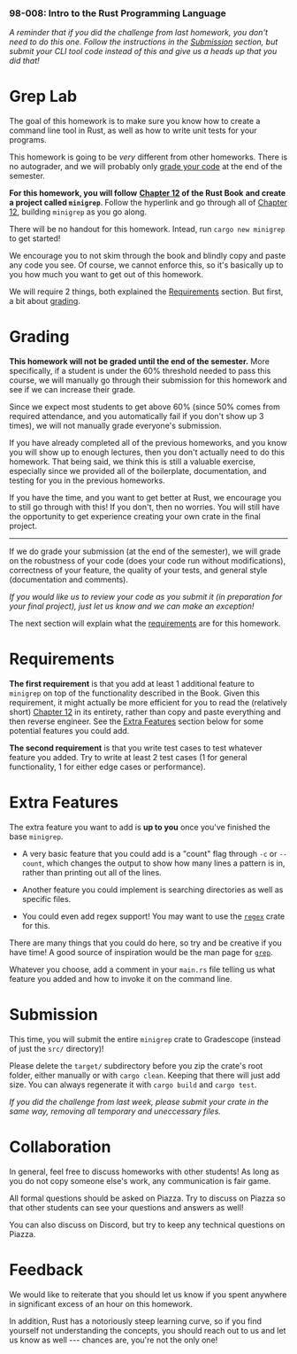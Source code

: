 ### 98-008: Intro to the Rust Programming Language

_A reminder that if you did the challenge from last homework, you don't need to do this one._
_Follow the instructions in the [Submission](#submission) section,_
_but submit your CLI tool code instead of this and give us a heads up that you did that!_



# Grep Lab

The goal of this homework is to make sure you know how to create a command line tool in Rust,
as well as how to write unit tests for your programs.

This homework is going to be _very_ different from other homeworks.
There is no autograder, and we will probably only
[grade your code](#grading) at the end of the semester.


**For this homework, you will follow**
**[Chapter 12](https://doc.rust-lang.org/book/ch12-00-an-io-project.html) of the Rust Book**
**and create a project called `minigrep`**.
Follow the hyperlink and go through all of
[Chapter 12](https://doc.rust-lang.org/book/ch12-00-an-io-project.html),
building `minigrep` as you go along.

There will be no handout for this homework. Intead, run `cargo new minigrep` to get started!

We encourage you to not skim through the book and blindly copy and paste any code you see.
Of course, we cannot enforce this, so it's basically up to you
how much you want to get out of this homework.

We will require 2 things, both explained the [Requirements](#requirements) section.
But first, a bit about [grading](#grading).



# Grading

**This homework will not be graded until the end of the semester.**
More specifically, if a student is under the 60% threshold needed to pass this course,
we will manually go through their submission for this homework
and see if we can increase their grade.

Since we expect most students to get above 60% (since 50% comes from required attendance,
and you automatically fail if you don't show up 3 times),
we will not manually grade everyone's submission.

If you have already completed all of the previous homeworks,
and you know you will show up to enough lectures, then you don't actually need to do this homework.
That being said, we think this is still a valuable exercise, especially since
we provided all of the boilerplate, documentation, and testing for you in the previous homeworks.

If you have the time, and you want to get better at Rust,
we encourage you to still go through with this! If you don't, then no worries.
You will still have the opportunity to get experience creating your own crate in the final project.

---

If we do grade your submission (at the end of the semester),
we will grade on the robustness of your code (does your code run without modifications),
correctness of your feature, the quality of your tests,
and general style (documentation and comments).

_If you would like us to review your code as you submit it (in preparation for your final project),_
_just let us know and we can make an exception!_

The next section will explain what the [requirements](#requirements) are for this homework.



# Requirements

**The first requirement** is that you add at least 1 additional feature to `minigrep` on top of the
functionality described in the Book. Given this requirement,
it might actually be more efficient for you to read the (relatively short)
[Chapter 12](https://doc.rust-lang.org/book/ch12-00-an-io-project.html)
in its entirety, rather than copy and paste everything and then reverse engineer.
See the [Extra Features](#extra-features) section below for some potential features you could add.

**The second requirement** is that you write test cases to test whatever feature you added.
Try to write at least 2 test cases
(1 for general functionality, 1 for either edge cases or performance).



# Extra Features

The extra feature you want to add is **up to you** once you've finished the base `minigrep`.

- A very basic feature that you could add is a "count" flag through
`-c` or `--count`, which changes the output to show how many lines a pattern is in,
rather than printing out all of the lines.

- Another feature you could implement is searching directories as well as specific files.

- You could even add regex support!
You may want to use the [`regex`](https://docs.rs/regex/latest/regex/) crate for this.

There are many things that you could do here, so try and be creative if you have time!
A good source of inspiration would be the man page for
[`grep`](https://man7.org/linux/man-pages/man1/grep.1.html).

Whatever you choose, add a comment in your `main.rs` file telling us what
feature you added and how to invoke it on the command line.



# Submission

This time, you will submit the entire `minigrep` crate to Gradescope
(instead of just the `src/` directory)!

Please delete the `target/` subdirectory before you zip the crate's root folder,
either manually or with `cargo clean`. Keeping that there will just add size.
You can always regenerate it with `cargo build` and `cargo test`.

_If you did the challenge from last week, please submit your crate_
_in the same way, removing all temporary and uneccessary files._



# Collaboration

In general, feel free to discuss homeworks with other students!
As long as you do not copy someone else's work, any communication is fair game.

All formal questions should be asked on Piazza. Try to discuss on Piazza so that
other students can see your questions and answers as well!

You can also discuss on Discord, but try to keep any technical questions on Piazza.



# Feedback

We would like to reiterate that you should let us know if you spent
anywhere in significant excess of an hour on this homework.

In addition, Rust has a notoriously steep learning curve,
so if you find yourself not understanding the concepts,
you should reach out to us and let us know as well ---
chances are, you're not the only one!
